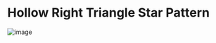 # Hollow Right Triangle Star Pattern
![image](https://user-images.githubusercontent.com/75837613/135946255-497c8360-079a-4f4b-a214-2dbefc00b7a2.png)
